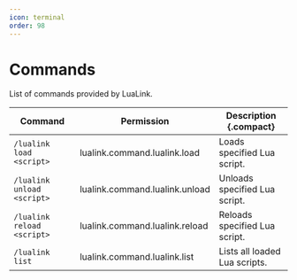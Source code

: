 ```yaml
---
icon: terminal
order: 98
---
```


# Commands
List of commands provided by LuaLink.

| Command | Permission       | Description {.compact}                                              |
| ------- | ---------------- | ------------------------------------------------------------------- |
| `/lualink load <script>`   | lualink.command.lualink.load | Loads specified Lua script.          |
| `/lualink unload <script>` | lualink.command.lualink.unload | Unloads specified Lua script.      |
| `/lualink reload <script>` | lualink.command.lualink.reload | Reloads specified Lua script.      |
| `/lualink list`            | lualink.command.lualink.list | Lists all loaded Lua scripts.        |